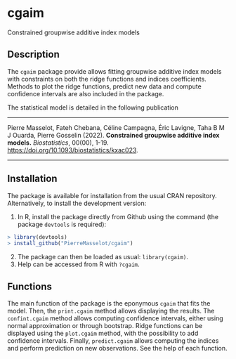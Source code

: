 # cgaim

Constrained groupwise additive index models

## Description

The `cgaim` package provide allows fitting groupwise additive index models with constraints on both the ridge functions and indices coefficients. Methods to plot the ridge functions, predict new data and compute confidence intervals are also included in the package.

The statistical model is detailed in the following publication

-----

Pierre Masselot, Fateh Chebana, Céline Campagna, Éric Lavigne, Taha B M J Ouarda, Pierre Gosselin (2022). **Constrained groupwise additive index models.** *Biostatistics*, 00(00), 1-19. https://doi.org/10.1093/biostatistics/kxac023.

-----

## Installation

The package is available for installation from the usual CRAN repository. Alternatively, to install the development version:

1. In R, install the package directly from Github using the command (the package `devtools` is required):
```r
> library(devtools)
> install_github("PierreMasselot/cgaim")
```
2. The package can then be loaded as usual: `library(cgaim)`.
3. Help can be accessed from R with `?cgaim`.

## Functions

The main function of the package is the eponymous `cgaim` that fits the model. Then, the `print.cgaim` method allows displaying the results. The `confint.cgaim` method allows computing confidence intervals, either using normal approximation or through bootstrap. Ridge functions can be displayed using the `plot.cgaim` method, with the possibility to add confidence intervals. Finally, `predict.cgaim` allows computing the indices and perform prediction on new observations.
See the help of each function.
